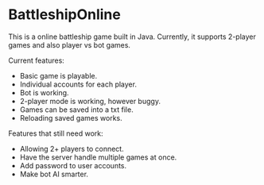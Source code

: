 # BattleshipOnline

This is a online battleship game built in Java. 
Currently, it supports 2-player games and also player vs bot games. 

Current features:
* Basic game is playable.
* Individual accounts for each player.
* Bot is working.
* 2-player mode is working, however buggy.
* Games can be saved into a txt file.
* Reloading saved games works.

Features that still need work:
* Allowing 2+ players to connect.
* Have the server handle multiple games at once.
* Add password to user accounts.
* Make bot AI smarter.

